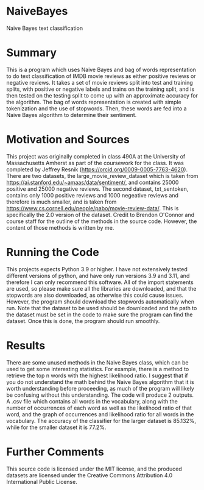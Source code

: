 # NaiveBayes
Naive Bayes text classification

# Summary
This is a program which uses Naive Bayes and bag of words representation to do text classification of IMDB movie reviews as either positive reviews or negative reviews. It takes a set of movie reviews split into test and training splits, with positive or negative labels and trains on the training split, and is then tested on the testing split to come up with an approximate accuracy for the algorithm. The bag of words representation is created with simple tokenization and the use of stopwords. Then, these words are fed into a Naive Bayes algorithm to determine their sentiment.

# Motivation and Sources
This project was originally completed in class 490A at the University of Massachusetts Amherst as part of the coursework for the class. It was completed by Jeffrey Resnik (https://orcid.org/0009-0005-7763-4620). There are two datasets, the large_movie_review_dataset which is taken from https://ai.stanford.edu/~amaas/data/sentiment/, and contains 25000 positive and 25000 negative reviews. The second dataset, txt_sentoken, contains only 1000 positive reviews and 1000 negeative reviews and therefore is much smaller, and is taken from https://www.cs.cornell.edu/people/pabo/movie-review-data/. This is specifically the 2.0 version of the dataset. Credit to Brendon O'Connor and course staff for the outline of the methods in the source code. However, the content of those methods is written by me.

# Running the Code
This projects expects Python 3.9 or higher. I have not extensively tested different versions of python, and have only run versions 3.9 and 3.11, and therefore I can only recommend this software. All of the import statements are used, so please make sure all the libraries are downloaded, and that the stopwords are also downloaded, as otherwise this could cause issues. However, the program should download the stopwords automatically when run. Note that the dataset to be used should be downloaded and the path to the dataset must be set in the code to make sure the program can find the dataset. Once this is done, the program should run smoothly.

# Results
There are some unused methods in the Naive Bayes class, which can be used to get some interesting statistics. For example, there is a method to retrieve the top n words with the highest likelihood ratio. I suggest that if you do not understand the math behind the Naive Bayes algorithm that it is worth understanding before proceeding, as much of the program will likely be confusing without this understanding. The code will produce 2 outputs. A .csv file which contains all words in the vocabulary, along with the number of occurrences of each word as well as the likelihood ratio of that word, and the graph of occurrences and likelihood ratio for all words in the vocabulary. The accuracy of the classifier for the larger dataset is 85.132%, while for the smaller dataset it is 77.2%.

# Further Comments
This source code is licensed under the MIT license, and the produced datasets are licensed under the Creative Commons Attribution 4.0 International Public License.
